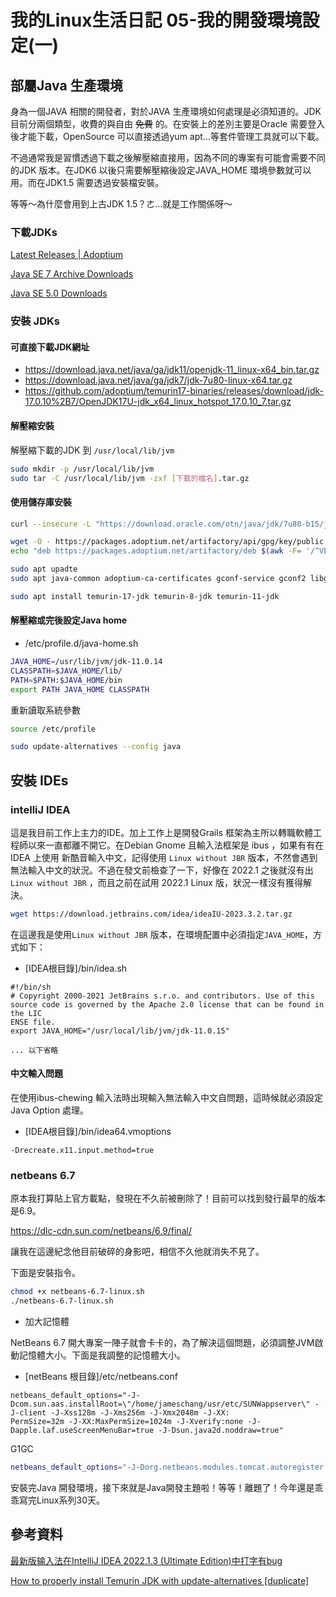 # 我的Linux生活日記 05-我的開發環境設定(一)

## 部屬Java 生產環境

身為一個JAVA 相關的開發者，對於JAVA 生產環境如何處理是必須知道的。JDK 目前分兩個類型，收費的與自由 ~~免費~~ 的。在安裝上的差別主要是Oracle 需要登入後才能下載，OpenSource 可以直接透過yum apt...等套件管理工具就可以下載。

不過通常我是習慣透過下載之後解壓縮直接用，因為不同的專案有可能會需要不同的JDK 版本。在JDK6 以後只需要解壓縮後設定JAVA_HOME 環境參數就可以用。而在JDK1.5 需要透過安裝檔安裝。

等等～為什麼會用到上古JDK 1.5？ㄜ...就是工作關係呀～

### 下載JDKs

[Latest Releases | Adoptium](https://adoptium.net/temurin/releases/)

[Java SE 7 Archive Downloads](https://www.oracle.com/tw/java/technologies/javase/javase7-archive-downloads.html)

[Java SE 5.0 Downloads](https://www.oracle.com/tw/java/technologies/java-archive-javase5-downloads.html)

### 安裝 JDKs

#### 可直接下載JDK網址

* https://download.java.net/java/ga/jdk11/openjdk-11_linux-x64_bin.tar.gz
* https://download.java.net/java/ga/jdk7/jdk-7u80-linux-x64.tar.gz
* https://github.com/adoptium/temurin17-binaries/releases/download/jdk-17.0.10%2B7/OpenJDK17U-jdk_x64_linux_hotspot_17.0.10_7.tar.gz


#### 解壓縮安裝

解壓縮下載的JDK 到 `/usr/local/lib/jvm`

```bash
sudo mkdir -p /usr/local/lib/jvm
sudo tar -C /usr/local/lib/jvm -zxf [下載的檔名].tar.gz 
```

#### 使用儲存庫安裝

```bash
curl --insecure -L "https://download.oracle.com/otn/java/jdk/7u80-b15/jdk-7u80-linux-x64.tar.gz" -H "Cookie: oraclelicense=accept-securebackup-cookie" -H "Connection: keep-alive" -O
```
```bash
wget -O - https://packages.adoptium.net/artifactory/api/gpg/key/public | sudo apt-key add -
echo "deb https://packages.adoptium.net/artifactory/deb $(awk -F= '/^VERSION_CODENAME/{print$2}' /etc/os-release) main" | sudo tee /etc/apt/sources.list.d/adoptium.list

sudo apt upadte
sudo apt java-common adoptium-ca-certificates gconf-service gconf2 libgconf-2-4 gconf2-common libgconf-2-4

sudo apt install temurin-17-jdk temurin-8-jdk temurin-11-jdk 
```

#### 解壓縮或完後設定Java home

* /etc/profile.d/java-home.sh

```bash
JAVA_HOME=/usr/lib/jvm/jdk-11.0.14
CLASSPATH=$JAVA_HOME/lib/
PATH=$PATH:$JAVA_HOME/bin
export PATH JAVA_HOME CLASSPATH
```

重新讀取系統參數

```bash
source /etc/profile
```

```bash
sudo update-alternatives --config java
```

## 安裝 IDEs

### intelliJ IDEA

這是我目前工作上主力的IDE。加上工作上是開發Grails 框架為主所以轉職軟體工程師以來一直都離不開它。在Debian Gnome 且輸入法框架是 ibus ，如果有有在IDEA 上使用 新酷音輸入中文，記得使用 `Linux without JBR` 版本，不然會遇到無法輸入中文的狀況。不過在發文前檢查了一下，好像在 2022.1 之後就沒有出 `Linux without JBR` ，而且之前在試用 2022.1 Linux 版，狀況一樣沒有獲得解決。


```bash
wget https://download.jetbrains.com/idea/ideaIU-2023.3.2.tar.gz
```

在這邊我是使用`Linux without JBR` 版本，在環境配置中必須指定`JAVA_HOME`，方式如下：

* [IDEA根目錄]/bin/idea.sh 

```shell
#!/bin/sh
# Copyright 2000-2021 JetBrains s.r.o. and contributors. Use of this source code is governed by the Apache 2.0 license that can be found in the LIC
ENSE file.
export JAVA_HOME="/usr/local/lib/jvm/jdk-11.0.15"

... 以下省略

```

#### 中文輸入問題

在使用ibus-chewing 輸入法時出現輸入無法輸入中文自問題，這時候就必須設定Java Option 處理。

* [IDEA根目錄]/bin/idea64.vmoptions 

```shell
-Drecreate.x11.input.method=true
```

### netbeans 6.7

原本我打算貼上官方載點，發現在不久前被刪除了！目前可以找到發行最早的版本是6.9。

https://dlc-cdn.sun.com/netbeans/6.9/final/

讓我在這邊紀念他目前破碎的身影吧，相信不久他就消失不見了。

下面是安裝指令。

```bash
chmod +x netbeans-6.7-linux.sh
./netbeans-6.7-linux.sh
```

* 加大記憶體

NetBeans 6.7 開大專案一陣子就會卡卡的，為了解決這個問題，必須調整JVM啟動記憶體大小。下面是我調整的記憶體大小。

* [netBeans 根目錄]/etc/netbeans.conf 

```shell
netbeans_default_options="-J-Dcom.sun.aas.installRoot=\"/home/jameschang/usr/etc/SUNWappserver\" -J-client -J-Xss128m -J-Xms256m -J-Xmx2048m -J-XX:
PermSize=32m -J-XX:MaxPermSize=1024m -J-Xverify:none -J-Dapple.laf.useScreenMenuBar=true -J-Dsun.java2d.noddraw=true"
```

G1GC

```bash
netbeans_default_options="-J-Dorg.netbeans.modules.tomcat.autoregister.token=1687653280323 -J-Dorg.netbeans.modules.tomcat.autoregister.catalinaHome=\"/home/pollochang/.usr/apache-tomcat-6.0.18\" -J-Dorg.glassfish.v3.installRoot=\"/home/pollochang/.usr/sges-v3-prelude\" -J-Dcom.sun.aas.installRoot=\"/home/pollochang/.usr/SUNWappserver\" -J-Xverify:none -J-Dapple.laf.useScreenMenuBar=true -J-Dsun.java2d.noddraw=true -J-Xms256m -J-Xmx4G -J-XX:+UseG1GC -J-XX:MaxGCPauseMillis=95"
```

安裝完Java 開發環境，接下來就是Java開發主題啦！等等！離題了！今年還是乖乖寫完Linux系列30天。


## 參考資料

[最新版输入法在IntelliJ IDEA 2022.1.3 (Ultimate Edition)中打字有bug](https://github.com/libpinyin/ibus-libpinyin/issues/371)

[How to properly install Temurin JDK with update-alternatives [duplicate]](https://askubuntu.com/questions/1375383/how-to-properly-install-temurin-jdk-with-update-alternatives)